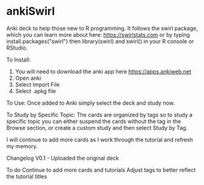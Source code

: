 # ankiSwirl
Anki deck to help those new to R programming.  It follows the swirl package, which you can learn more about here: https://swirlstats.com or by typing install.packages("swirl") then library(swirl) and swirl() in your R console or RStudio.


To Install:
1. You will need to download the anki app here https://apps.ankiweb.net
2. Open anki
3. Select Import File
4. Select .apkg file

To Use:
Once added to Anki simply select the deck and study now.

To Study by Specific Topic:
The cards are organized by tags so to study a specific topic you can either suspend the cards without the tag in the Browse section, or create a custom study and then select Study by Tag.

I will continue to add more cards as I work through the tutorial and refresh my memory.

Changelog
V0.1 - Uploaded the original deck

To do
Continue to add more cards and tutorials
Adjust tags to better reflect the tutorial titles
